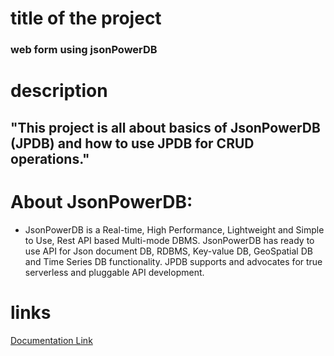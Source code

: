# title of the project
### web form using jsonPowerDB 
# description
## "This project is all about basics of JsonPowerDB (JPDB) and how to use JPDB for CRUD operations." 

# About JsonPowerDB:

- JsonPowerDB is a Real-time, High Performance, Lightweight and Simple to Use, Rest API based Multi-mode DBMS. JsonPowerDB has ready to use API for Json document DB, RDBMS, Key-value DB, GeoSpatial DB and Time Series DB functionality. JPDB supports and advocates for true serverless and pluggable API development.

#  links
[Documentation Link](http://login2explore.com/jpdb/docs.html)

